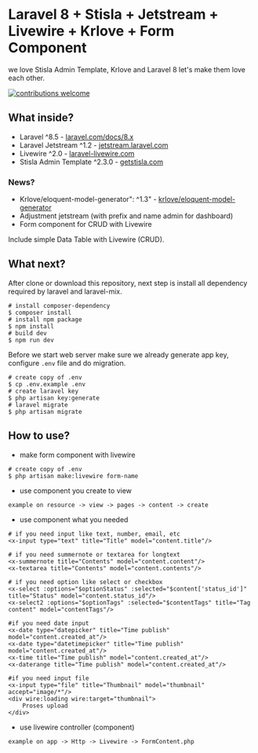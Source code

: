 # Laravel 8 + Stisla + Jetstream + Livewire + Krlove + Form Component
we love Stisla Admin Template, Krlove and Laravel 8 let's make them love each other.

[![contributions welcome](https://img.shields.io/badge/contributions-welcome-brightgreen.svg?style=flat)](https://github.com/nyancodeid/laravel-8-stisla-jetstream/issues)


## What inside?
- Laravel ^8.5 - [laravel.com/docs/8.x](https://laravel.com/docs/8.x)
- Laravel Jetstream ^1.2 - [jetstream.laravel.com](https://jetstream.laravel.com/)
- Livewire ^2.0 - [laravel-livewire.com](https://laravel-livewire.com)
- Stisla Admin Template ^2.3.0 - [getstisla.com](https://getstisla.com/)

### News?
- Krlove/eloquent-model-generator": ^1.3" - [krlove/eloquent-model-generator](https://github.com/krlove/eloquent-model-generator)
- Adjustment jetstream (with prefix and name admin for dashboard)
- Form component for CRUD with Livewire

Include simple Data Table with Livewire (CRUD).

## What next?
After clone or download this repository, next step is install all dependency required by laravel and laravel-mix.

```shell
# install composer-dependency
$ composer install
# install npm package
$ npm install
# build dev 
$ npm run dev
```

Before we start web server make sure we already generate app key, configure `.env` file and do migration.

```shell
# create copy of .env
$ cp .env.example .env
# create laravel key
$ php artisan key:generate
# laravel migrate
$ php artisan migrate
```

## How to use?
- make form component with livewire
```shell
# create copy of .env
$ php artisan make:livewire form-name
```
- use component you create to view
```shell
example on resource -> view -> pages -> content -> create
```
- use component what you needed
```blade
# if you need input like text, number, email, etc 
<x-input type="text" title="Title" model="content.title"/>

# if you need summernote or textarea for longtext
<x-summernote title="Contents" model="content.content"/>
<x-textarea title="Contents" model="content.contents"/>

# if you need option like select or checkbox 
<x-select :options="$optionStatus" :selected="$content['status_id']" title="Status" model="content.status_id"/>
<x-select2 :options="$optionTags" :selected="$contentTags" title="Tag content" model="contentTags"/>

#if you need date input
<x-date type="datepicker" title="Time publish" model="content.created_at"/>
<x-date type="datetimepicker" title="Time publish" model="content.created_at"/>
<x-time title="Time publish" model="content.created_at"/>
<x-daterange title="Time publish" model="content.created_at"/>

#if you need input file
<x-input type="file" title="Thumbnail" model="thumbnail" accept="image/*"/>
<div wire:loading wire:target="thumbnail">
    Proses upload
</div>
```
- use livewire controller (component)
```shell
example on app -> Http -> Livewire -> FormContent.php
```
